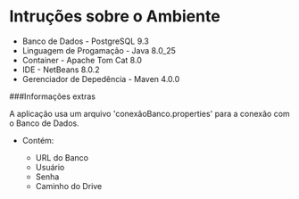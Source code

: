 # Intruções sobre o Ambiente 
  * Banco de Dados - PostgreSQL 9.3
  * Linguagem de Progamação - Java 8.0_25
  * Container - Apache Tom Cat 8.0
  * IDE - NetBeans 8.0.2
  * Gerenciador de Depedência - Maven 4.0.0

###Informações extras
<p>A aplicação usa um arquivo 'conexãoBanco.properties' para a conexão com o Banco de Dados.</p>
<ul>
      <li>Contém:</li>
           <ul>
              <li>URL do Banco</li>
              <li>Usuário</li>  
              <li>Senha</li>
              <li>Caminho do Drive</li>
           </ul>
<ul>
